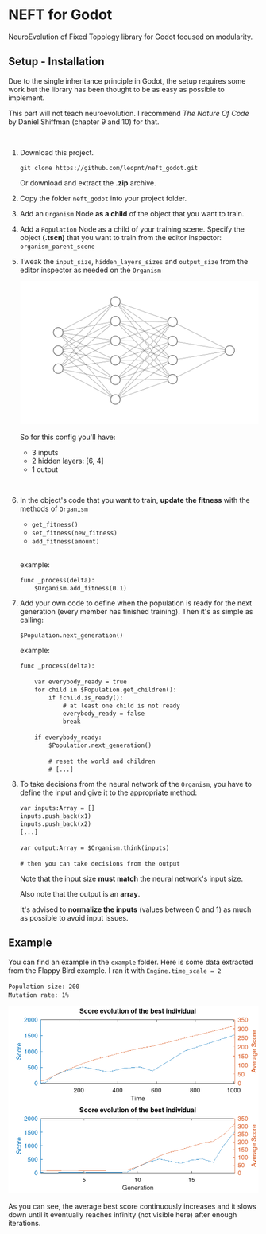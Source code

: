 # NEFT for Godot
NeuroEvolution of Fixed Topology library for Godot focused on modularity.

## Setup - Installation
Due to the single inheritance principle in Godot, the setup requires some work but the library has been thought to be as easy as possible to implement.

This part will not teach neuroevolution. I recommend *The Nature Of Code* by Daniel Shiffman (chapter 9 and 10) for that.

<br/>


1. Download this project.
    ```
    git clone https://github.com/leopnt/neft_godot.git
    ```
    Or download and extract the **.zip** archive.

2. Copy the folder `neft_godot` into your project folder.

3. Add an `Organism` Node **as a child** of the object that you want to train.

4. Add a `Population` Node as a child of your training scene.
Specify the object **(.tscn)** that you want to train from the editor inspector: `organism_parent_scene`

5. Tweak the `input_size`, `hidden_layers_sizes` and `output_size` from the editor inspector as needed on the `Organism`

    ![Neural Network with 3 inputs, 2 hidden layers and 1 output](./.github/nn.png)

    So for this config you'll have:

    - 3 inputs
    - 2 hidden layers: [6, 4]
    - 1 output

<br/>

6. In the object's code that you want to train, **update the fitness** with the methods of `Organism`
    
    - `get_fitness()`
    - `set_fitness(new_fitness)`
    - `add_fitness(amount)`

    <br/>

    example:
    ```
    func _process(delta):
        $Organism.add_fitness(0.1)
    ```

7. Add your own code to define when the population is ready for the next generation (every member has finished training). Then it's as simple as calling:
    ```
    $Population.next_generation()
    ```

    example:
    ```
    func _process(delta):

        var everybody_ready = true
        for child in $Population.get_children():
            if !child.is_ready():
                # at least one child is not ready
                everybody_ready = false
                break
        
        if everybody_ready:
            $Population.next_generation()
            
            # reset the world and children
            # [...]
    ```

8. To take decisions from the neural network of the `Organism`, you have to define the input and give it to the appropriate method:
    ```
    var inputs:Array = []
	inputs.push_back(x1)
	inputs.push_back(x2)
    [...]
	
	var output:Array = $Organism.think(inputs)
    
    # then you can take decisions from the output
    ```
    Note that the input size **must match** the neural network's input size.
    
    Also note that the output is an **array**.

    It's advised to **normalize the inputs** (values between 0 and 1) as much as possible to avoid input issues.

## Example
You can find an example in the `example` folder. Here is some data extracted from the Flappy Bird example. I ran it with
`Engine.time_scale = 2`

`Population size: 200`  
`Mutation rate: 1%`

![Performance data](./.github/perf_data.png)

As you can see, the average best score continuously increases and it slows down until it eventually reaches infinity (not visible here) after enough iterations.
